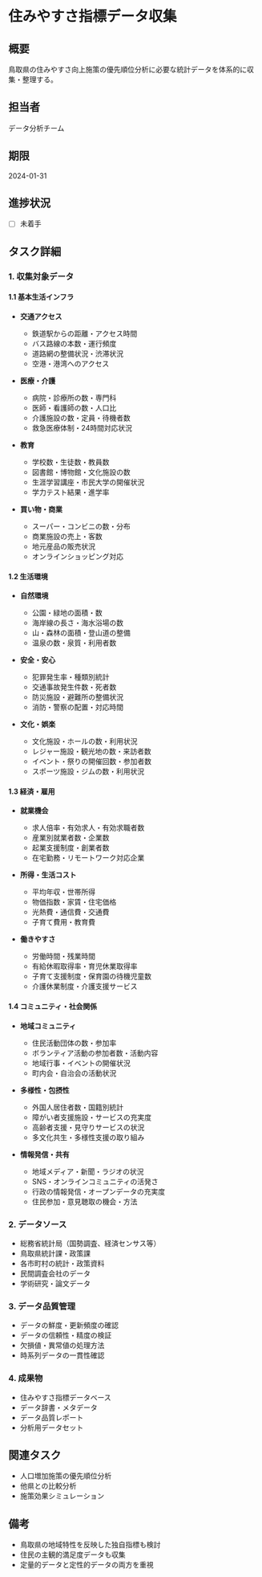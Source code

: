 # 住みやすさ指標データ収集

## 概要
鳥取県の住みやすさ向上施策の優先順位分析に必要な統計データを体系的に収集・整理する。

## 担当者
データ分析チーム

## 期限
2024-01-31

## 進捗状況
- [ ] 未着手

## タスク詳細

### 1. 収集対象データ
#### 1.1 基本生活インフラ
- **交通アクセス**
  - 鉄道駅からの距離・アクセス時間
  - バス路線の本数・運行頻度
  - 道路網の整備状況・渋滞状況
  - 空港・港湾へのアクセス

- **医療・介護**
  - 病院・診療所の数・専門科
  - 医師・看護師の数・人口比
  - 介護施設の数・定員・待機者数
  - 救急医療体制・24時間対応状況

- **教育**
  - 学校数・生徒数・教員数
  - 図書館・博物館・文化施設の数
  - 生涯学習講座・市民大学の開催状況
  - 学力テスト結果・進学率

- **買い物・商業**
  - スーパー・コンビニの数・分布
  - 商業施設の売上・客数
  - 地元産品の販売状況
  - オンラインショッピング対応

#### 1.2 生活環境
- **自然環境**
  - 公園・緑地の面積・数
  - 海岸線の長さ・海水浴場の数
  - 山・森林の面積・登山道の整備
  - 温泉の数・泉質・利用者数

- **安全・安心**
  - 犯罪発生率・種類別統計
  - 交通事故発生件数・死者数
  - 防災施設・避難所の整備状況
  - 消防・警察の配置・対応時間

- **文化・娯楽**
  - 文化施設・ホールの数・利用状況
  - レジャー施設・観光地の数・来訪者数
  - イベント・祭りの開催回数・参加者数
  - スポーツ施設・ジムの数・利用状況

#### 1.3 経済・雇用
- **就業機会**
  - 求人倍率・有効求人・有効求職者数
  - 産業別就業者数・企業数
  - 起業支援制度・創業者数
  - 在宅勤務・リモートワーク対応企業

- **所得・生活コスト**
  - 平均年収・世帯所得
  - 物価指数・家賃・住宅価格
  - 光熱費・通信費・交通費
  - 子育て費用・教育費

- **働きやすさ**
  - 労働時間・残業時間
  - 有給休暇取得率・育児休業取得率
  - 子育て支援制度・保育園の待機児童数
  - 介護休業制度・介護支援サービス

#### 1.4 コミュニティ・社会関係
- **地域コミュニティ**
  - 住民活動団体の数・参加率
  - ボランティア活動の参加者数・活動内容
  - 地域行事・イベントの開催状況
  - 町内会・自治会の活動状況

- **多様性・包摂性**
  - 外国人居住者数・国籍別統計
  - 障がい者支援施設・サービスの充実度
  - 高齢者支援・見守りサービスの状況
  - 多文化共生・多様性支援の取り組み

- **情報発信・共有**
  - 地域メディア・新聞・ラジオの状況
  - SNS・オンラインコミュニティの活発さ
  - 行政の情報発信・オープンデータの充実度
  - 住民参加・意見聴取の機会・方法

### 2. データソース
- 総務省統計局（国勢調査、経済センサス等）
- 鳥取県統計課・政策課
- 各市町村の統計・政策資料
- 民間調査会社のデータ
- 学術研究・論文データ

### 3. データ品質管理
- データの鮮度・更新頻度の確認
- データの信頼性・精度の検証
- 欠損値・異常値の処理方法
- 時系列データの一貫性確認

### 4. 成果物
- 住みやすさ指標データベース
- データ辞書・メタデータ
- データ品質レポート
- 分析用データセット

## 関連タスク
- 人口増加施策の優先順位分析
- 他県との比較分析
- 施策効果シミュレーション

## 備考
- 鳥取県の地域特性を反映した独自指標も検討
- 住民の主観的満足度データも収集
- 定量的データと定性的データの両方を重視
